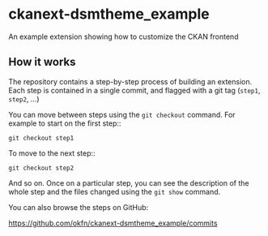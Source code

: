# ckanext-dsmtheme_example

An example extension showing how to customize the CKAN frontend

## How it works

The repository contains a step-by-step process of building an extension. Each
step is contained in a single commit, and flagged with a git tag (`step1`,
`step2`, ...)

You can move between steps using the ``git checkout`` command. For example to
start on the first step::

    git checkout step1

To move to the next step::

    git checkout step2

And so on. Once on a particular step, you can see the description of the whole
step and the files changed using the `git show` command.

You can also browse the steps on GitHub:

https://github.com/okfn/ckanext-dsmtheme_example/commits
